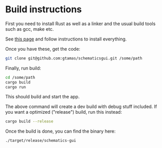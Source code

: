 # Build instructions

First you need to install Rust as well as a linker and the usual build tools such as gcc, make etc.

 See [this page](https://doc.rust-lang.org/book/ch01-01-installation.html) and follow instructions to install everything.

Once you have these, get the code:

```bash
git clone git@github.com:gtamas/schematicsgui.git /some/path
```

Finally, run build:

```bash
cd /some/path
cargo build
cargo run
```

This should build and start the app.

The above command will create a dev build with debug stuff included. If you want a optimized ("release") build,
run this instead:

```bash
cargo build --release
```

Once the build is done, you can find the binary here:

```bash
./target/release/schematics-gui
```